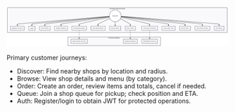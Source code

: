 
![Customer Usecase](./images/customer-usecase.png)

Primary customer journeys:
- Discover: Find nearby shops by location and radius.
- Browse: View shop details and menu (by category).
- Order: Create an order, review items and totals, cancel if needed.
- Queue: Join a shop queue for pickup; check position and ETA.
- Auth: Register/login to obtain JWT for protected operations.